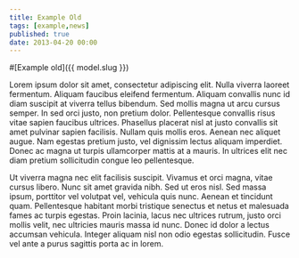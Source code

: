 ```yaml
---
title: Example Old
tags: [example,news]
published: true
date: 2013-04-20 00:00
---
```


#[Example old]({{ model.slug }})

Lorem ipsum dolor sit amet, consectetur adipiscing elit. Nulla viverra laoreet fermentum. Aliquam faucibus eleifend fermentum. Aliquam convallis nunc id diam suscipit at viverra tellus bibendum. Sed mollis magna ut arcu cursus semper. In sed orci justo, non pretium dolor. Pellentesque convallis risus vitae sapien faucibus ultrices. Phasellus placerat nisl at justo convallis sit amet pulvinar sapien facilisis. Nullam quis mollis eros. Aenean nec aliquet augue. Nam egestas pretium justo, vel dignissim lectus aliquam imperdiet. Donec ac magna ut turpis ullamcorper mattis at a mauris. In ultrices elit nec diam pretium sollicitudin congue leo pellentesque.

Ut viverra magna nec elit facilisis suscipit. Vivamus et orci magna, vitae cursus libero. Nunc sit amet gravida nibh. Sed ut eros nisl. Sed massa ipsum, porttitor vel volutpat vel, vehicula quis nunc. Aenean et tincidunt quam. Pellentesque habitant morbi tristique senectus et netus et malesuada fames ac turpis egestas. Proin lacinia, lacus nec ultrices rutrum, justo orci mollis velit, nec ultricies mauris massa id nunc. Donec id dolor a lectus accumsan vehicula. Integer aliquam nisl non odio egestas sollicitudin. Fusce vel ante a purus sagittis porta ac in lorem.
